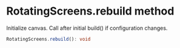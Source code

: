 # RotatingScreens.rebuild method

Initialize canvas. Call after initial build() if configuration changes.

```typescript
RotatingScreens.rebuild(): void
```
